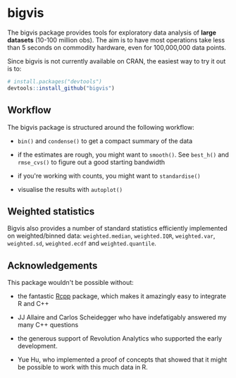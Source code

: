 # bigvis

The bigvis package provides tools for exploratory data analysis of __large datasets__ (10-100 million obs). The aim is to have most operations take less than 5 seconds on commodity hardware, even for 100,000,000 data points.

Since bigvis is not currently available on CRAN, the easiest way to try it out is to:

```R
# install.packages("devtools")
devtools::install_github("bigvis")
```

## Workflow

The bigvis package is structured around the following workflow:

* `bin()` and `condense()` to get a compact summary of the data

* if the estimates are rough, you might want to `smooth()`. See `best_h()` and `rmse_cvs()` to figure out a good starting bandwidth

* if you're working with counts, you might want to `standardise()`

* visualise the results with `autoplot()`

## Weighted statistics

Bigvis also provides a number of standard statistics efficiently implemented on weighted/binned data: `weighted.median`, `weighted.IQR`, `weighted.var`, `weighted.sd`, `weighted.ecdf` and `weighted.quantile`. 

## Acknowledgements

This package wouldn't be possible without:

* the fantastic [Rcpp](http://dirk.eddelbuettel.com/code/rcpp.html) package, which makes it amazingly easy to integrate R and C++

* JJ Allaire and Carlos Scheidegger who have indefatigably answered my many C++ questions

* the generous support of Revolution Analytics who supported the early development.

* Yue Hu, who implemented a proof of concepts that showed that it might be possible to work with this much data in R.